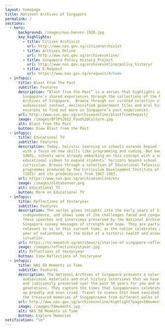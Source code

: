 ```yaml
---
layout: homepage
title: National Archives of Singapore
permalink: /
sections:
  - hero:
      background: /images/nas-banner-1920.jpg
      key_highlights:
        - title: Citizen Archivist
          url: http://www.nas.gov.sg/citizenarchivist
        - title: Archives Online
          url: http://www.nas.gov.sg/archivesonline/
        - title: Singapore Policy History Project
          url: http://www.nas.gov.sg/archivesonline/policy_history/
        - title: E-Request
          url: https://www.nas.gov.sg/erequest/#/home
  - infopic:
      title: Blast From The Past
      subtitle: Features
      description: “Blast from the Past” is a series that highlights some of
        Singapore’s shared experiences through the collections of the National
        Archives of Singapore.  Browse through our curated selection of photos,
        audiovisual content, declassified government files and oral history
        excerpts to find out more on Singapore’s past experiences.
      url: http://www.nas.gov.sg/archivesonline/blastfromthepast/
      image: /images/BFTP%2012_Food%20Culture.jpg
      alt: Blast from the Past
      button: View Blast from the Past
  - infopic:
      title: Educational TV
      subtitle: Features
      description: Today, holistic learning in schools extends beyond the classroom,
        with a focus on new skills like programming and coding. But back in the
        1960s, schools were already embarking on this concept with a series of
        educational videos to expand students’ horizons beyond school
        curriculum. Browse through a selection of Educational Television (ETV)
        programmes produced by the Curriculum Development Institute of Singapore
        (CDIS) and its predecessors from 1967-1983.
      url: https://www.nas.gov.sg/archivesonline/etv
      image: /images/oldtvbanner.png
      alt: Educational TV
      button: More on Educational TV
  - infopic:
      title: Reflections of Yesteryear
      subtitle: Features
      description: The series gives insights into the early years of Singapore’s
        independence, and shows some of the challenges faced and conquered.
        These speeches and interviews preserved by the National Archives of
        Singapore convey messages of strength and hope. They are particularly
        relevant to us in this current time, as the nation celebrates another
        year of nationhood, in the midst of a historic health and economic
        situation.
      url: https://tv.mewatch.sg/en/shows/s/stories-of-singapore-reflections-of-yesteryear/episodes
      image: /images/reflectionsystyear.jpg
      alt: Reflections of Yesteryear
      button: View Reflections of Yesteryear
  - infopic:
      title: NAS 50 Moments in Time
      subtitle: Features
      description: The National Archives of Singapore presents a selection of
        audiovisual materials and oral history interviews that we have collected
        and judiciously preserved over the past 50 years for you and our future
        generations. They capture the times that Singaporeans celebrated, stood
        up proudly and even cried. Travel to scenes that have vanished and enjoy
        the treasured memories of Singaporeans from different walks of life.
      url: http://www.nas.gov.sg/archivesonline/highlight?page=50moments
      image: /images/50moments.jpg
      alt: NAS 50 Moments in Time
      button: Explore Memories
notification: "\n"
---
```

